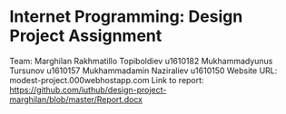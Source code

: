 # Internet Programming: Design Project Assignment
Team: Marghilan
Rakhmatillo Topiboldiev u1610182
Mukhammadyunus Tursunov u1610157
Mukhammadamin Naziraliev u1610150
Website URL: modest-project.000webhostapp.com
Link to report: https://github.com/iuthub/design-project-marghilan/blob/master/Report.docx
